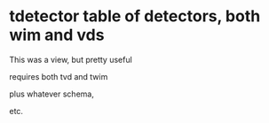 # tdetector table of detectors, both wim and vds

This was a view, but pretty useful

requires both tvd and twim

plus whatever schema,

etc.
